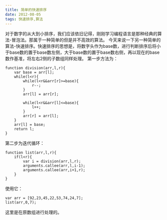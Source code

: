 ```yaml
---
title: 简单的快速排序
date: 2012-08-05
tags: 快速排序,算法
---
```


对于数字的从大到小排序，我们应该依旧记得，刚刚学习编程语言是那种经典的算法-冒泡法。那属于一种简单的但是并不高效的算法。 今天来说一下另一种简单的算法-快速排序。快速排序的思想是，将数字头作为base数，进行判断排序后将小于base数的置于base数左侧，大于base数的置于base数右侧，再以现在的base数作基准，将左右2侧的子数组同样处理。 第一步方法为：

```
function division(arr,l,r){
    var base = arr[l];
    while(l<r){
        while(l<r&&arr[r]>=base){
            r--;
        }
        arr[l] = arr[r];

        while(l<r&&arr[l]<=base){
            l++;
        }
        arr[r] = arr[l];
    }
    arr[l] = base;
    return l;
}
```

第二步为迭代循环：

```
function list(arr,l,r){
    if(l<r){
        var i = division(arr,l,r);
        arguments.callee(arr,l,i-1);
        arguments.callee(arr,i+1,r);
    }
}
```

使用它：

```
var arr = [92,23,45,22,53,74,24,7];
list(arr,0,7);
```

这里是在原数组进行处理的。